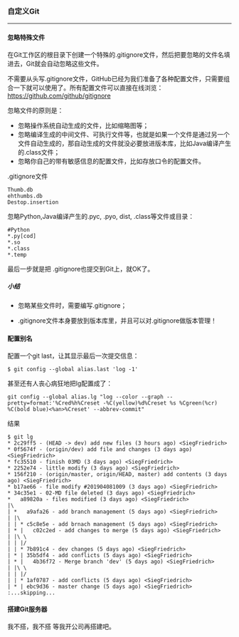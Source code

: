 ### 自定义Git

---

#### 忽略特殊文件

在Git工作区的根目录下创建一个特殊的.gitignore文件，然后把要忽略的文件名填进去，Git就会自动忽略这些文件。

不需要从头写.gitignore文件，GitHub已经为我们准备了各种配置文件，只需要组合一下就可以使用了。所有配置文件可以直接在线浏览：https://github.com/github/gitignore

忽略文件的原则是：

- 忽略操作系统自动生成的文件，比如缩略图等；
- 忽略编译生成的中间文件、可执行文件等，也就是如果一个文件是通过另一个文件自动生成的，那自动生成的文件就没必要放进版本库，比如Java编译产生的.class文件；
- 忽略你自己的带有敏感信息的配置文件，比如存放口令的配置文件。

.gitignore文件
```
Thumb.db
ehthumbs.db
Destop.insertion
```
忽略Python,Java编译产生的.pyc, .pyo, dist, .class等文件或目录：
```
#Python
*.py[cod]
*.so
*.class
*.temp
```
最后一步就是把 .gitignore也提交到Git上，就OK了。

##### 小结

- 忽略某些文件时，需要编写.gitignore；

- .gitignore文件本身要放到版本库里，并且可以对.gitignore做版本管理！

#### 配置别名

配置一个git last，让其显示最后一次提交信息：

```
$ git config --global alias.last 'log -1'
```

甚至还有人丧心病狂地把lg配置成了：
```
git config --global alias.lg "log --color --graph --pretty=format:'%Cred%h%Creset -%C(yellow)%d%Creset %s %Cgreen(%cr) %C(bold blue)<%an>%Creset' --abbrev-commit"
```
结果
```
$ git lg
* 2c29ff5 - (HEAD -> dev) add new files (3 hours ago) <SiegFriedrich>
* 0f5674f - (origin/dev) add file and changes (3 days ago) <SiegFriedrich>
* fc35510 - finish 03MD (3 days ago) <SiegFriedrich>
* 2252e74 - little modify (3 days ago) <SiegFriedrich>
* 156f210 - (origin/master, origin/HEAD, master) add contents (3 days ago) <SiegFriedrich>
* b17ae66 - file modify #201904081009 (3 days ago) <SiegFriedrich>
* 34c35e1 - 02-MD file deleted (3 days ago) <SiegFriedrich>
*   a89820a - files modified (3 days ago) <SiegFriedrich>
|\
| *   a9afa26 - add branch management (5 days ago) <SiegFriedrich>
| |\
| | * c5c8e5e - add brnach management (5 days ago) <SiegFriedrich>
| * |   c02c2ed - add changes to merge (5 days ago) <SiegFriedrich>
| |\ \
| | |/
| | * 7b891c4 - dev changes (5 days ago) <SiegFriedrich>
| * | 35b5df4 - add conflicts (5 days ago) <SiegFriedrich>
| * |   4b36f72 - Merge branch 'dev' (5 days ago) <SiegFriedrich>
| |\ \
| | |/
| | * 1af0787 - add conflicts (5 days ago) <SiegFriedrich>
| * | ebc9d36 - master change (5 days ago) <SiegFriedrich>
:...skipping...
```

#### 搭建Git服务器

我不搭，我不搭
等我开公司再搭建吧。
